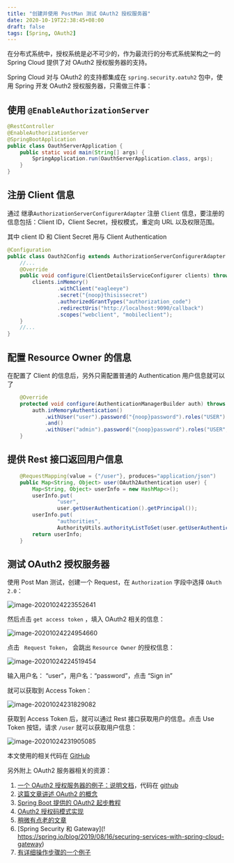```yaml
---
title: "创建并使用 PostMan 测试 OAuth2 授权服务器"
date: 2020-10-19T22:38:45+08:00
draft: false
tags: [Spring, OAuth2]
---
```



在分布式系统中，授权系统是必不可少的，作为最流行的分布式系统架构之一的 Spring Cloud 提供了对 OAuth2 授权服务器的支持。

Spring Cloud 对与 OAuth2 的支持都集成在 `spring.security.oatuh2` 包中，使用 Spring 开发 OAuth2 授权服务器，只需做三件事：

##  使用 `@EnableAuthorizationServer`
```Java
@RestController
@EnableAuthorizationServer
@SpringBootApplication
public class OauthServerApplication {
    public static void main(String[] args) {
       	SpringApplication.run(OauthServerApplication.class, args);
    }
}
```

## 注册 Client 信息
通过 继承`AuthorizationServerConfigurerAdapter` 注册 `Client` 信息，要注册的信息包括：Client ID，Client  Secret，授权模式，重定向 URL 以及权限范围。

其中 client ID 和 Client Secret 用与 Client Authentication

```Java
@Configuration
public class Oauth2Config extends AuthorizationServerConfigurerAdapter {
    //...
    @Override
    public void configure(ClientDetailsServiceConfigurer clients) throws Exception 	   {
        clients.inMemory()
                .withClient("eagleeye")
                .secret("{noop}thisissecret")
                .authorizedGrantTypes("authorization_code")
                .redirectUris("http://localhost:9090/callback")
                .scopes("webclient", "mobileclient");
    }
    //...
}
```
## 配置 Resource Owner  的信息
在配置了 Client 的信息后，另外只需配置普通的 Authentication 用户信息就可以了

```Java
    @Override
    protected void configure(AuthenticationManagerBuilder auth) throws Exception {
        auth.inMemoryAuthentication()
            .withUser("user").password("{noop}password").roles("USER")
            .and()
            .withUser("admin").password("{noop}password").roles("USER", "ADMIN");
    }
```

## 提供 Rest 接口返回用户信息
```Java
	@RequestMapping(value = {"/user"}, produces="application/json")
	public Map<String, Object> user(OAuth2Authentication user) {
		Map<String, Object> userInfo = new HashMap<>();
		userInfo.put(
				"user",
				user.getUserAuthentication().getPrincipal());
		userInfo.put(
				"authorities",
				AuthorityUtils.authorityListToSet(user.getUserAuthentication().getAuthorities()));
		return userInfo;
	}
```

## 测试 OAuth2 授权服务器

使用 Post Man 测试，创建一个 Request，在 `Authorization` 字段中选择 `OAuth 2.0`：

![image-20201024223552641](sping-oauth2-authorization-server.assets/image-20201024223552641.png)

然后点击 `get access token` ，填入 OAuth2 相关的信息：

![image-20201024224954660](sping-oauth2-authorization-server.assets/image-20201024224954660.png)


点击 ` Request Token`， 会跳出 `Resource Owner` 的授权信息：

![image-20201024224519454](sping-oauth2-authorization-server.assets/image-20201024224519454.png)

输入用户名： “user”，用户名：“password”，点击 “Sign in”

就可以获取到 Access Token：

![image-20201024231829082](sping-oauth2-authorization-server.assets/image-20201024231829082.png)

获取到 Access Token 后，就可以通过 Rest 接口获取用户的信息。点击 Use Token 按钮，请求 `/user` 就可以获取用户信息：

![image-20201024231905085](sping-oauth2-authorization-server.assets/image-20201024231905085.png)

本文使用的相关代码在 [GitHub](!https://github.com/ZhuBicen/simple_oauth2/tree/master/oauth2-server)

另外附上 OAuth2 服务器相关的资源：

1. [一个 OAuth2 授权服务器的例子：说明文档](!https://howtodoinjava.com/spring-boot2/oauth2-auth-server/Source )，代码在 [github](!https://github.com/lokeshgupta1981/SpringExamples/tree/master/oauth2)
2. [这篇文章讲述 OAuth2 的概念](!https://medium.com/@rameez.s.shaikh/spring-boot-oauth2-authorization-code-grant-beb9b3b589f3)
3. [Spring Boot 提供的 OAuth2 起步教程](!https://spring.io/guides/tutorials/spring-boot-oauth2/)
4. [OAuth2 授权码模式实现](!https://segmentfault.com/a/1190000012275317，https://www.cnblogs.com/hellxz/p/oauth2_oauthcode_pattern.html)
5. [稍微有点老的文章](!https://raymondhlee.wordpress.com/2014/12/21/implementing-oauth2-with-spring-security/)
6. [Spring  Security 和 Gateway](! https://spring.io/blog/2019/08/16/securing-services-with-spring-cloud-gateway)
7. [有详细操作步骤的一个例子](!https://developer.okta.com/blog/2019/03/12/oauth2-spring-security-guide)

